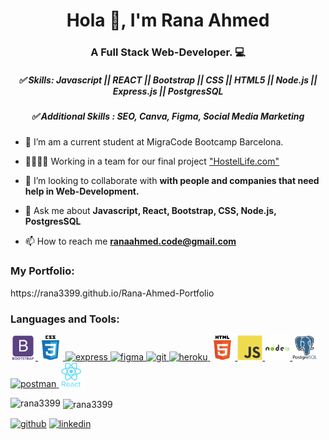  

<h1 align="center">Hola 👋, I'm Rana Ahmed</h1>
<h3 align="center">A Full Stack Web-Developer. 💻 </h3>

<h5 align="center"> ✅ Skills: Javascript || REACT || Bootstrap || CSS || HTML5 || Node.js || Express.js || PostgresSQL </h5>
<h5 align="center"> ✅ Additional Skills : SEO, Canva, Figma, Social Media Marketing </h5>

- 🔭 I’m am a current student at MigraCode Bootcamp Barcelona.
 
- 👨‍👩‍👧‍👦 Working in a team for our final project ["HostelLife.com"](https://github.com/HostelLife/HostelLife)

- 👯 I’m looking to collaborate with **with people and companies that need help in Web-Development.**

- 💬 Ask me about **Javascript, React, Bootstrap, CSS, Node.js, PostgresSQL**

- 📫 How to reach me **ranaahmed.code@gmail.com**

<h3 align="left">My Portfolio:</h3> <p> https://rana3399.github.io/Rana-Ahmed-Portfolio</p>
<p align="left">
</p>

<h3 align="left">Languages and Tools:</h3>
<p align="left"> <a href="https://getbootstrap.com" target="_blank" rel="noreferrer"> <img src="https://raw.githubusercontent.com/devicons/devicon/master/icons/bootstrap/bootstrap-plain-wordmark.svg" alt="bootstrap" width="40" height="40"/> </a> <a href="https://www.w3schools.com/css/" target="_blank" rel="noreferrer"> <img src="https://raw.githubusercontent.com/devicons/devicon/master/icons/css3/css3-original-wordmark.svg" alt="css3" width="40" height="40"/> </a> <a href="https://expressjs.com" target="_blank" rel="noreferrer"> <img src="https://iconape.com/wp-content/files/ep/370863/svg/370863.svg" alt="express" width="40" height="40" color="red"/> </a> <a href="https://www.figma.com/" target="_blank" rel="noreferrer"> <img src="https://www.vectorlogo.zone/logos/figma/figma-icon.svg" alt="figma" width="40" height="40"/> </a> <a href="https://git-scm.com/" target="_blank" rel="noreferrer"> <img src="https://www.vectorlogo.zone/logos/git-scm/git-scm-icon.svg" alt="git" width="40" height="40"/> </a> <a href="https://heroku.com" target="_blank" rel="noreferrer"> <img src="https://www.vectorlogo.zone/logos/heroku/heroku-icon.svg" alt="heroku" width="40" height="40"/> </a> <a href="https://www.w3.org/html/" target="_blank" rel="noreferrer"> <img src="https://raw.githubusercontent.com/devicons/devicon/master/icons/html5/html5-original-wordmark.svg" alt="html5" width="40" height="40"/> </a> <a href="https://developer.mozilla.org/en-US/docs/Web/JavaScript" target="_blank" rel="noreferrer"> <img src="https://raw.githubusercontent.com/devicons/devicon/master/icons/javascript/javascript-original.svg" alt="javascript" width="40" height="40"/> </a> <a href="https://nodejs.org" target="_blank" rel="noreferrer"> <img src="https://raw.githubusercontent.com/devicons/devicon/master/icons/nodejs/nodejs-original-wordmark.svg" alt="nodejs" width="40" height="40"/> </a> <a href="https://www.postgresql.org" target="_blank" rel="noreferrer"> <img src="https://raw.githubusercontent.com/devicons/devicon/master/icons/postgresql/postgresql-original-wordmark.svg" alt="postgresql" width="40" height="40"/> </a> <a href="https://postman.com" target="_blank" rel="noreferrer"> <img src="https://www.vectorlogo.zone/logos/getpostman/getpostman-icon.svg" alt="postman" width="40" height="40"/> </a> <a href="https://reactjs.org/" target="_blank" rel="noreferrer"> <img src="https://raw.githubusercontent.com/devicons/devicon/master/icons/react/react-original-wordmark.svg" alt="react" width="40" height="40"/> </a> </p>

<p><img align="left" src="https://github-readme-stats.vercel.app/api/top-langs?username=rana3399&show_icons=true&locale=en&layout=compact" alt="rana3399" /></p>

<p>&nbsp;<img align="center" src="https://github-readme-stats.vercel.app/api?username=rana3399&show_icons=true&locale=en" alt="rana3399" /></p>

[<img src='https://cdn.jsdelivr.net/npm/simple-icons@3.0.1/icons/github.svg' alt='github' height='60' color='red'>](https://github.com/https://github.com/rana3399)  [<img src='https://cdn.jsdelivr.net/npm/simple-icons@3.0.1/icons/linkedin.svg' alt='linkedin' height='60' background-color='green'>](https://www.linkedin.com/in/https://www.linkedin.com/in/rana-ahmed-rana//)  
